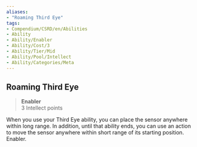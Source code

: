 ```yaml
---
aliases:
- "Roaming Third Eye"
tags:
- Compendium/CSRD/en/Abilities
- Ability
- Ability/Enabler
- Ability/Cost/3
- Ability/Tier/Mid
- Ability/Pool/Intellect
- Ability/Categories/Meta
---
```


  
## Roaming Third Eye  
>**Enabler**  
>3 Intellect points
  
When you use your Third Eye ability, you can place the sensor anywhere within long range. In addition, until that ability ends, you can use an action to move the sensor anywhere within short range of its starting position. Enabler.